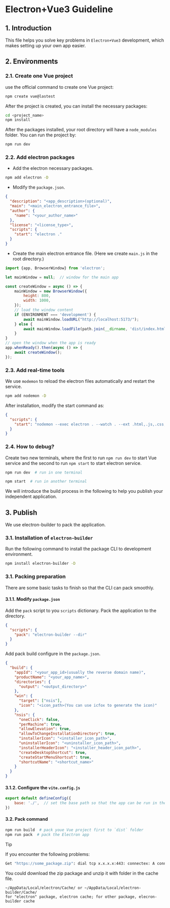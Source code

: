 # Electron+Vue3 Guideline

## 1. Introduction

This file helps you solve key problems in `Electron+Vue3` development, which makes setting up your own app easier.

## 2. Environments

### 2.1. Create one Vue project

use the official command to create one Vue project:

```sh
npm create vue@lastest
```

After the project is created, you can install the necessary packages:

```sh
cd <project_name>
npm install
```

After the packages installed, your root directory will have a `node_modules` folder. You can run the project by:

```sh
npm run dev
```

### 2.2. Add electron packages

- Add the electron necessary packages.

```sh
npm add electron -D
```

- Modify the `package.json`.

```json
{
  "description": "<app_description>(optional)",
  "main": "<main_electron_entrance_file>",
  "author": {
    "name": "<your_author_name>"
  },
  "license": "<license_type>",
  "scripts": {
    "start": "electron ."
  }
} 
```

- Create the main electron entrance file. (Here we create `main.js`  in the root directory.)

```js
import {app, BrowserWindow} from 'electron';

let mainWindow = null;  // window for the main app

const createWindow = async () => {
    mainWindow = new BrowserWindow({
        height: 800,
        width: 1000,
    });
    // load the window content
    if (ENVIRONMENT === 'development') {
        await mainWindow.loadURL("http://localhost:5173/");
    } else {
        await mainWindow.loadFile(path.join(__dirname, 'dist/index.html'));
    }
}
// open the window when the app is ready
app.whenReady().then(async () => {
    await createWindow();
});
```

### 2.3. Add real-time tools

We use `modemon` to reload the electron files automatically and restart the service.

```sh
npm add nodemon -D
```

After installation, modify the start command as:

```json
{
  "scripts": {
    "start": "nodemon --exec electron . --watch . --ext .html,.js,.css,.vue"
  }
} 
```

### 2.4. How to debug?

Create two new terminals, where the first to run `npm run dev` to start Vue service and the second to run
`npm start` to start electron service.

```sh
npm run dev  # run in one terminal
```

```sh
npm start  # run in another terminal
```

We will introduce the build process in the following to help you publish your independent application.

## 3. Publish

We use electron-builder to pack the application.

### 3.1. Installation of `electron-builder`

Run the following command to install the package CLI to development environment.

```sh
npm install electron-builder -D
```

### 3.1. Packing preparation

There are some basic tasks to finish so that the CLI can pack smoothly.

#### 3.1.1. Modify `package.json`

Add the `pack` script to you `scripts` dictionary. Pack the application to the directory.

```json
{
  "scripts": {
    "pack": "electron-builder --dir"
  }
}
```

Add pack build configure in the `package.json`.

```json
{
  "build": {
    "appId": "<your_app_id>(usually the reverse domain name)",
    "productName": "<your_app_name>",
    "directories": {
      "output": "<output_directory>"
    },
    "win": {
      "target": ["nsis"],
      "icon": "<icon_path>(You can use icfox to generate the icon)"
    },
    "nsis": {
      "oneClick": false,
      "perMachine": true,
      "allowElevation": true,
      "allowToChangeInstallationDirectory": true,
      "installerIcon": "<installer_icon_path>",
      "uninstallerIcon": "<uninstaller_icon_path>",
      "installerHeaderIcon": "<installer_header_icon_path>",
      "createDesktopShortcut": true,
      "createStartMenuShortcut": true,
      "shortcutName": "<shortcut_name>"
    }
  }
}
```

#### 3.1.2. Configure the `vite.config.js`

```js
export default defineConfig({
    base: './',  // set the base path so that the app can be run in the browser
})
```

#### 3.2. Pack command

```sh
npm run build  # pack youe Vue project first to `dist` folder
npm run pack  # pack the Electron app
```

> [!TIP]
>
> If you encounter the following problems:
>
> ```sh
> Get "https://some_package.zip": dial tcp x.x.x.x:443: connectex: A connection attempt failed because the connected party did not properly respond after a period of tine, or established connection failed because connected host has failed to respond.
> ```
>
> You could download the zip package and unzip it with folder in the cache file.
> ```
> ~/AppData/Local/electron/Cache/ or ~/AppData/Local/electron-builder/Cache/
> for "electron" package, electron cache; for other package, elecron-builder cache
> ```
